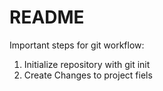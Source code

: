 # README #

Important steps for git workflow:

1. Initialize repository with git init
2. Create Changes to project fiels

